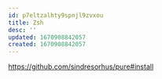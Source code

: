 ```yaml
---
id: p7eltzalhty9spnjl9zvxou
title: Zsh
desc: ''
updated: 1670908842057
created: 1670908842057
---
```


https://github.com/sindresorhus/pure#install
